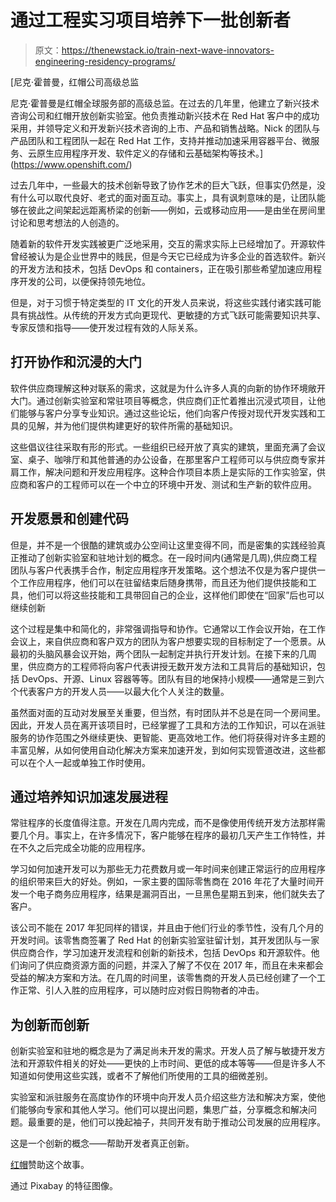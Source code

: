 # 通过工程实习项目培养下一批创新者

> 原文：<https://thenewstack.io/train-next-wave-innovators-engineering-residency-programs/>

[](https://www.openshift.com/)

 [尼克·霍普曼，红帽公司高级总监

尼克·霍普曼是红帽全球服务部的高级总监。在过去的几年里，他建立了新兴技术咨询公司和红帽开放创新实验室。他负责推动新兴技术在 Red Hat 客户中的成功采用，并领导定义和开发新兴技术咨询的上市、产品和销售战略。Nick 的团队与产品团队和工程团队一起在 Red Hat 工作，支持并推动加速采用容器平台、微服务、云原生应用程序开发、软件定义的存储和云基础架构等技术。](https://www.openshift.com/) [](https://www.openshift.com/)

过去几年中，一些最大的技术创新导致了协作艺术的巨大飞跃，但事实仍然是，没有什么可以取代良好、老式的面对面互动。事实上，具有讽刺意味的是，让团队能够在彼此之间架起远距离桥梁的创新——例如，云或移动应用——是由坐在房间里讨论和思考想法的人创造的。

随着新的软件开发实践被更广泛地采用，交互的需求实际上已经增加了。开源软件曾经被认为是企业世界中的贱民，但是今天它已经成为许多企业的首选软件。新兴的开发方法和技术，包括 DevOps 和 containers，正在吸引那些希望加速应用程序开发的公司，以便保持领先地位。

但是，对于习惯于特定类型的 IT 文化的开发人员来说，将这些实践付诸实践可能具有挑战性。从传统的开发方式向更现代、更敏捷的方式飞跃可能需要知识共享、专家反馈和指导——使开发过程有效的人际关系。

## 打开协作和沉浸的大门

软件供应商理解这种对联系的需求，这就是为什么许多人真的向新的协作环境敞开大门。通过创新实验室和常驻项目等概念，供应商们正忙着推出沉浸式项目，让他们能够与客户分享专业知识。通过这些论坛，他们向客户传授对现代开发实践和工具的见解，并为他们提供构建更好的软件所需的基础知识。

这些倡议往往采取有形的形式。一些组织已经开放了真实的建筑，里面充满了会议室、桌子、咖啡厅和其他普通的办公设备，在那里客户工程师可以与供应商专家并肩工作，解决问题和开发应用程序。这种合作项目本质上是实际的工作实验室，供应商和客户的工程师可以在一个中立的环境中开发、测试和生产新的软件应用。

## 开发愿景和创建代码

但是，并不是一个很酷的建筑或办公空间让这里变得不同，而是密集的实践经验真正推动了创新实验室和驻地计划的概念。在一段时间内(通常是几周),供应商工程团队与客户代表携手合作，制定应用程序开发策略。这个想法不仅是为客户提供一个工作应用程序，他们可以在驻留结束后随身携带，而且还为他们提供技能和工具，他们可以将这些技能和工具带回自己的企业，这样他们即使在“回家”后也可以继续创新

这个过程是集中和简化的，非常强调指导和协作。它通常以工作会议开始，在工作会议上，来自供应商和客户双方的团队为客户想要实现的目标制定了一个愿景。从最初的头脑风暴会议开始，两个团队一起制定并执行开发计划。在接下来的几周里，供应商方的工程师将向客户代表讲授无数开发方法和工具背后的基础知识，包括 DevOps、开源、Linux 容器等等。团队有目的地保持小规模——通常是三到六个代表客户方的开发人员——以最大化个人关注的数量。

虽然面对面的互动对发展至关重要，但当然，有时团队并不总是在同一个房间里。因此，开发人员在离开该项目时，已经掌握了工具和方法的工作知识，可以在派驻服务的协作范围之外继续更快、更智能、更高效地工作。他们将获得对许多主题的丰富见解，从如何使用自动化解决方案来加速开发，到如何实现管道改进，这些都可以在个人一起或单独工作时使用。

## 通过培养知识加速发展进程

常驻程序的长度值得注意。开发在几周内完成，而不是像使用传统开发方法那样需要几个月。事实上，在许多情况下，客户能够在程序的最初几天产生工作特性，并在不久之后完成全功能的应用程序。

学习如何加速开发可以为那些无力花费数月或一年时间来创建正常运行的应用程序的组织带来巨大的好处。例如，一家主要的国际零售商在 2016 年花了大量时间开发一个电子商务应用程序，结果是漏洞百出，一旦黑色星期五到来，他们就失去了客户。

该公司不能在 2017 年犯同样的错误，并且由于他们行业的季节性，没有几个月的开发时间。该零售商签署了 Red Hat 的创新实验室驻留计划，其开发团队与一家供应商合作，学习加速开发流程和创新的新技术，包括 DevOps 和开源软件。他们询问了供应商资源方面的问题，并深入了解了不仅在 2017 年，而且在未来都会受益的解决方案和方法。在几周的时间里，该零售商的开发人员已经创建了一个工作正常、引人入胜的应用程序，可以随时应对假日购物者的冲击。

## 为创新而创新

创新实验室和驻地的概念是为了满足尚未开发的需求。开发人员了解与敏捷开发方法和开源软件相关的好处——更快的上市时间、更低的成本等等——但是许多人不知道如何使用这些实践，或者不了解他们所使用的工具的细微差别。

实验室和派驻服务在高度协作的环境中向开发人员介绍这些方法和解决方案，使他们能够向专家和其他人学习。他们可以提出问题，集思广益，分享概念和解决问题。最重要的是，他们可以挽起袖子，共同开发有助于推动公司发展的应用程序。

这是一个创新的概念——帮助开发者真正创新。

[红帽](https://www.openshift.com/)赞助这个故事。

通过 Pixabay 的特征图像。

<svg xmlns:xlink="http://www.w3.org/1999/xlink" viewBox="0 0 68 31" version="1.1"><title>Group</title> <desc>Created with Sketch.</desc></svg>